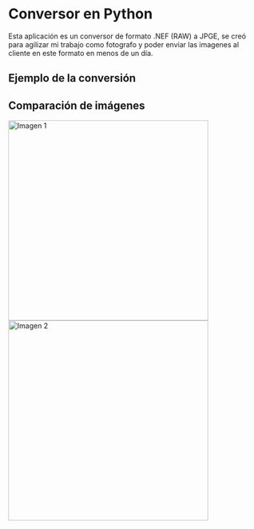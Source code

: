 # Conversor en Python
Esta aplicación es un conversor de formato .NEF (RAW) a JPGE, se creó para agilizar mi trabajo como fotografo y poder enviar las imagenes al cliente en este formato en menos de un día.


## Ejemplo de la conversión

## Comparación de imágenes

<div>
  <img src="E:\CUMPLEBRENDA\convertidas\DSC_0396.jpg" alt="Imagen 1" width="400" />
  <img src="E:\CUMPLEBRENDA\convertidas\DSC_0396.NEF" alt="Imagen 2" width="400" />
</div>
